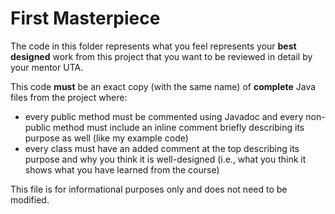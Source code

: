 # First Masterpiece

The code in this folder represents what you feel represents your **best designed** work from this project
that you want to be reviewed in detail by your mentor UTA.

This code **must** be an exact copy (with the same name) of **complete** Java files from the project where:
 * every public method must be commented using Javadoc and every non-public method must 
   include an inline comment briefly describing its purpose as well (like my example code)
 * every class must have an added comment at the top describing its purpose and why you
   think it is well-designed (i.e., what you think it shows what you have learned from 
   the course)

This file is for informational purposes only and does not need to be modified.
